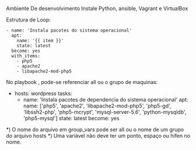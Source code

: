 Ambiente De desenvolvimento
Instale Python, ansible, Vagrant e VirtualBox

Estrutura de Loop:

    - name: 'Instala pacotes do sistema operacional'
      apt:
        name: '{{ item }}'
        state: latest
      become: yes
      with_items:
        - php5
        - apache2
        - libapache2-mod-php5

No playbook , pode-se referenciar all ou o grupo de maquinas:

- hosts: wordpress
  tasks:
    - name: 'Instala pacotes de dependencia do sistema operacional'
      apt: 
        name: ['php5', 'apache2', 'libapache2-mod-php5', 'php5-gd', 'libssh2-php', 'php5-mcrypt', 'mysql-server-5.6', 'python-mysqldb', 'php5-mysql']
        state: latest
      become: yes


*) O nome do arquivo em group_vars pode ser all ou o nome de um grupo do arquivo hosts
*) Uma variável não deve ter um ponto, espaço ou hífen no nome.